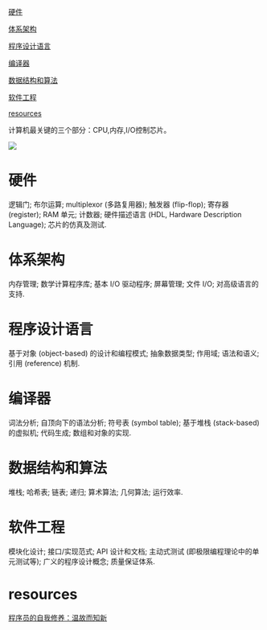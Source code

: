 [硬件](#硬件)

[体系架构](#体系架构)

[程序设计语言](#程序设计语言)

[编译器](#编译器)

[数据结构和算法](#数据机构和算法)

[软件工程](#软件工程)

[resources](#resources)

计算机最关键的三个部分：CPU,内存,I/O控制芯片。

![](https://raw.githubusercontent.com/Xianzhan/resources/master/pictures/20180412105858.png)

# 硬件

逻辑门; 布尔运算; multiplexor (多路复用器); 触发器 (flip-flop); 寄存器 (register); RAM 单元; 计数器; 硬件描述语言 (HDL, Hardware Description Language); 芯片的仿真及测试.

# 体系架构

内存管理; 数学计算程序库; 基本 I/O 驱动程序; 屏幕管理; 文件 I/O; 对高级语言的支持.

# 程序设计语言

基于对象 (object-based) 的设计和编程模式; 抽象数据类型; 作用域; 语法和语义; 引用 (reference) 机制.

# 编译器

词法分析; 自顶向下的语法分析; 符号表 (symbol table); 基于堆栈 (stack-based) 的虚拟机; 代码生成; 数组和对象的实现.

# 数据结构和算法

堆栈; 哈希表; 链表; 递归; 算术算法; 几何算法; 运行效率.

# 软件工程

模块化设计; 接口/实现范式; API 设计和文档; 主动式测试 (即极限编程理论中的单元测试等); 广义的程序设计概念; 质量保证体系.

# resources

[程序员的自我修养：温故而知新](https://mp.weixin.qq.com/s/8rQKJxFaFDznrTRHmVNNQA)

